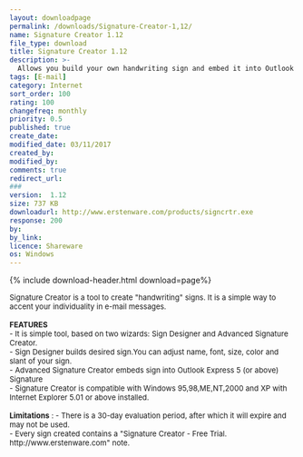 ```yaml
---
layout: downloadpage
permalink: /downloads/Signature-Creator-1,12/
name: Signature Creator 1.12
file_type: download
title: Signature Creator 1.12
description: >-
  Allows you build your own handwriting sign and embed it into Outlook Express signature in few seconds
tags: [E-mail]
category: Internet
sort_order: 100
rating: 100
changefreq: monthly
priority: 0.5
published: true
create_date: 
modified_date: 03/11/2017
created_by: 
modified_by: 
comments: true
redirect_url: 
### 
version:  1.12
size: 737 KB
downloadurl: http://www.erstenware.com/products/signcrtr.exe
response: 200
by: 
by_link: 
licence: Shareware
os: Windows
---
```


{% include download-header.html download=page%}

<p style="fix-download-text !important">
<p><font size="2">Signature Creator is a tool to create "handwriting" signs. It is a simple way to accent your individuality in e-mail messages.<br />
<br />
<strong>FEATURES</strong> <br />
- It is simple tool, based on two wizards: Sign Designer and Advanced Signature Creator. <br />
- Sign Designer builds desired sign.You can adjust name, font, size, color and slant of your sign.<br />
- Advanced Signature Creator embeds sign into Outlook Express 5 (or above) Signature <br />
- Signature Creator is compatible with Windows 95,98,ME,NT,2000 and XP with Internet Explorer 5.01 or above installed.<br />
<br />
<strong>Limitations</strong> : - There is a 30-day evaluation period, after which it will expire and may not be used. <br />
- Every sign created contains a "Signature Creator - Free Trial. http://www.erstenware.com" note.</font></p></p>
